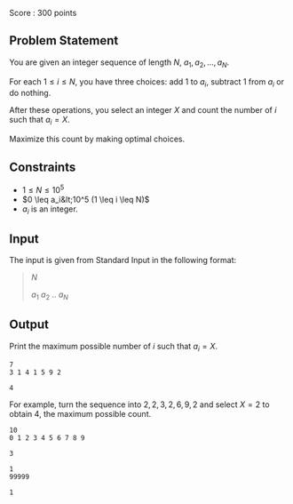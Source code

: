 Score : $300$ points

## Problem Statement

You are given an integer sequence of length $N$, $a_1,a_2,...,a_N$.

For each $1 \leq i \leq N$, you have three choices: add $1$ to $a_i$, subtract $1$ from $a_i$ or do nothing.

After these operations, you select an integer $X$ and count the number of $i$ such that $a_i=X$.

Maximize this count by making optimal choices.

## Constraints

- $1 \leq N \leq 10^5$
- $0 \leq a_i&lt;10^5 (1 \leq i \leq N)$
- $a_i$ is an integer.

## Input

The input is given from Standard Input in the following format:

> $N$
> 
> $a_1$ $a_2$ .. $a_N$

## Output

Print the maximum possible number of $i$ such that $a_i=X$.

```input1
7
3 1 4 1 5 9 2
```

```output1
4
```

For example, turn the sequence into $2,2,3,2,6,9,2$ and select $X=2$ to obtain $4$, the maximum possible count.

```input2
10
0 1 2 3 4 5 6 7 8 9
```

```output2
3
```

```input3
1
99999
```

```output3
1
```